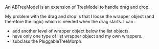 An ABTreeModel is an extension of TreeModel to handle drag and drop.

My problem with the drag and drop is that I loose the wrapper object (and therefore the logic) which is needed when the drag starts. I can :
* add another level of wrapper object below the list objects.
* have only one type of list wrapper object and my own wrappers.
* subclass the PluggableTreeMorph.